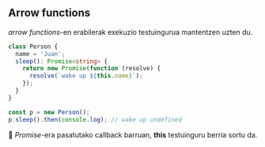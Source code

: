 ## Arrow functions

_arrow functions_-en erabilerak exekuzio testuingurua mantentzen uzten du.

```typescript
class Person {
  name = 'Juan';
  sleep(): Promise<string> {
    return new Promise(function (resolve) {
      resolve(`wake up ${this.name}`);
    });
  }
}

const p = new Person();
p.sleep().then(console.log); // wake up undefined
```

🤨 _Promise_-era pasatutako callback barruan, **this** testuinguru berria sortu da.
